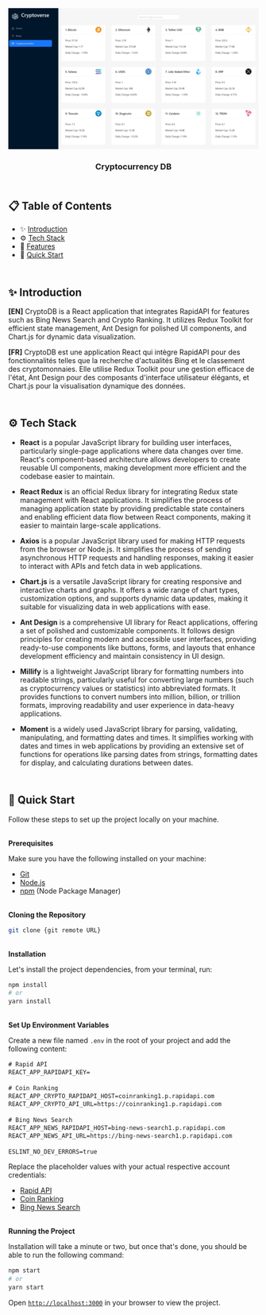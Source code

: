 <div align="center">
    <a href="https://cryptodb-fv.netlify.app" target="_blank">
      <img src="public/design/preview.webp" alt="Project Banner">
    </a>
  <h3 align="center">Cryptocurrency DB</h3>
</div>

##  <br /> 📋 <a name="table">Table of Contents</a>

- ✨ [Introduction](#introduction)
- ⚙️ [Tech Stack](#tech-stack)
- 📝 [Features](#features)
- 🚀 [Quick Start](#quick-start)

##  <br /> <a name="introduction">✨ Introduction</a>

**[EN]** CryptoDB is a React application that integrates RapidAPI for features such as Bing News Search and Crypto Ranking. It utilizes Redux Toolkit for efficient state management, Ant Design for polished UI components, and Chart.js for dynamic data visualization.

**[FR]** CryptoDB est une application React qui intègre RapidAPI pour des fonctionnalités telles que la recherche d'actualités Bing et le classement des cryptomonnaies. Elle utilise Redux Toolkit pour une gestion efficace de l'état, Ant Design pour des composants d'interface utilisateur élégants, et Chart.js pour la visualisation dynamique des données.

##  <br /> <a name="tech-stack">⚙️ Tech Stack</a>

- **React** is a popular JavaScript library for building user interfaces, particularly single-page applications where data changes over time. React's component-based architecture allows developers to create reusable UI components, making development more efficient and the codebase easier to maintain. 

- **React Redux** is an official Redux library for integrating Redux state management with React applications. It simplifies the process of managing application state by providing predictable state containers and enabling efficient data flow between React components, making it easier to maintain large-scale applications.

- **Axios** is a popular JavaScript library used for making HTTP requests from the browser or Node.js. It simplifies the process of sending asynchronous HTTP requests and handling responses, making it easier to interact with APIs and fetch data in web applications.

- **Chart.js** is a versatile JavaScript library for creating responsive and interactive charts and graphs. It offers a wide range of chart types, customization options, and supports dynamic data updates, making it suitable for visualizing data in web applications with ease.

- **Ant Design** is a comprehensive UI library for React applications, offering a set of polished and customizable components. It follows design principles for creating modern and accessible user interfaces, providing ready-to-use components like buttons, forms, and layouts that enhance development efficiency and maintain consistency in UI design.

- **Millify** is a lightweight JavaScript library for formatting numbers into readable strings, particularly useful for converting large numbers (such as cryptocurrency values or statistics) into abbreviated formats. It provides functions to convert numbers into million, billion, or trillion formats, improving readability and user experience in data-heavy applications.

- **Moment** is a widely used JavaScript library for parsing, validating, manipulating, and formatting dates and times. It simplifies working with dates and times in web applications by providing an extensive set of functions for operations like parsing dates from strings, formatting dates for display, and calculating durations between dates.


## <br /> <a name="quick-start">🚀 Quick Start</a>

Follow these steps to set up the project locally on your machine.

<br/>**Prerequisites**

Make sure you have the following installed on your machine:

- [Git](https://git-scm.com/)
- [Node.js](https://nodejs.org/en)
- [npm](https://www.npmjs.com/) (Node Package Manager)

<br/>**Cloning the Repository**

```bash
git clone {git remote URL}
```

<br/>**Installation**

Let's install the project dependencies, from your terminal, run:

```bash
npm install
# or
yarn install
```

<br/>**Set Up Environment Variables**

Create a new file named `.env` in the root of your project and add the following content:

```env
# Rapid API 
REACT_APP_RAPIDAPI_KEY=

# Coin Ranking
REACT_APP_CRYPTO_RAPIDAPI_HOST=coinranking1.p.rapidapi.com
REACT_APP_CRYPTO_API_URL=https://coinranking1.p.rapidapi.com

# Bing News Search
REACT_APP_NEWS_RAPIDAPI_HOST=bing-news-search1.p.rapidapi.com
REACT_APP_NEWS_API_URL=https://bing-news-search1.p.rapidapi.com
 
ESLINT_NO_DEV_ERRORS=true
```

Replace the placeholder values with your actual respective account credentials:

- [Rapid API](https://rapidapi.com/hub)
- [Coin Ranking](https://rapidapi.com/Coinranking/api/coinranking1)
- [Bing News Search](https://rapidapi.com/microsoft-azure-org-microsoft-cognitive-services/api/bing-news-search1 )


<br/>**Running the Project**

Installation will take a minute or two, but once that's done, you should be able to run the following command:

```bash
npm start
# or
yarn start
```

Open [`http://localhost:3000`](http://localhost:3000) in your browser to view the project.